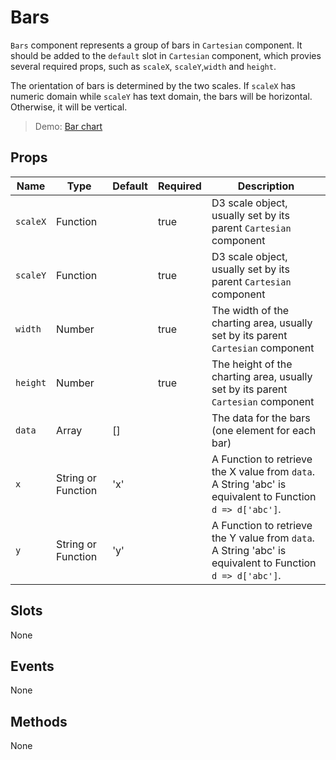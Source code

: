 # Bars

`Bars` component represents a group of bars in `Cartesian` component. It should be added to the `default` slot in `Cartesian` component, which provies several required props, such as `scaleX`, `scaleY`,`width` and `height`.

The orientation of bars is determined by the two scales. If `scaleX` has numeric domain while `scaleY` has text domain, the bars will be horizontal. Otherwise, it will be vertical.

> Demo: [Bar chart](#/gallery/bar-chart)

## Props

Name             | Type       | Default      | Required | Description
---------------- | ---------- | ------------ | -------- | -----------------------
`scaleX`         | Function   |              | true     | D3 scale object, usually set by its parent `Cartesian` component
`scaleY`         | Function   |              | true     | D3 scale object, usually set by its parent `Cartesian` component
`width`          | Number     |              | true     | The width of the charting area, usually set by its parent `Cartesian` component
`height`         | Number     |              | true     | The height of the charting area, usually set by its parent `Cartesian` component
`data`           | Array      | []           |          | The data for the bars (one element for each bar)
`x`              | String or Function | 'x'          |          | A Function to retrieve the X value from `data`. A String 'abc' is equivalent to Function `d => d['abc']`.
`y`              | String or Function | 'y'          |          | A Function to retrieve the Y value from `data`. A String 'abc' is equivalent to Function `d => d['abc']`.

## Slots

None

## Events

None

## Methods

None